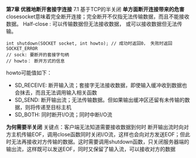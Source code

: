 **第7章 优雅地断开套接字连接**
7.1 基于TCP的半关闭
**单方面断开连接带来的危害**
closesocket意味着完全断开连接；完全断开不仅指无法传输数据，而且不能接收数据。
Half-close : 可以传输数据但无法接收数据， 或可以接收数据但无法传输。
```
int shutdown(SOCKET socket, int howto); // 成功时返回0， 失败时返回SOCKET_ERROR
// sock: 要断开的套接字句柄
// howto： 断开方式的信息
```
howto可能值如下：
- SD_RECEIVE: 断开输入流；套接字无法接收数据，即使输入缓冲收到数据也会抹去，而且无法调用输入相关函数
- SD_SEND: 断开输出流；无法传输数据。但如果输出缓冲区还留有未传输的数据，则将传递至目标主机
- SD_BOTH: 同时断开I/O流；同时中断I/O流

**为何需要半关闭**
关键点：客户端无法知道需要接收数据到何时
断开输出流时向对方主机传输EOF，调用close函数同时关闭I/O流，这样也会向对方发送EOF；但此时无法再接收对方传输的数据。这时需要调用shutdown函数，只关闭服务器端的输出流，这样既可以发送EOF，同时又保留了输入流，可以接收对方的数据
